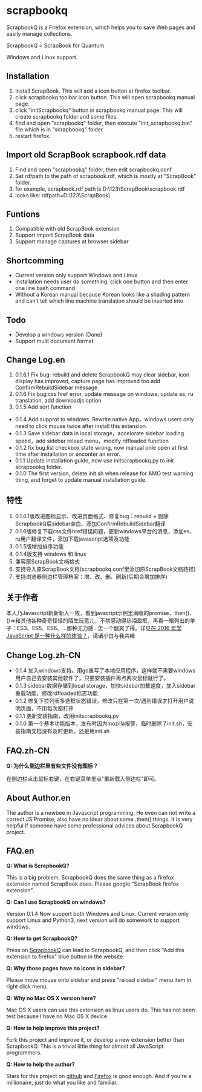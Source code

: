 # scrapbookq

ScrapbookQ is a Firefox extension, which helps you to save Web pages and easily manage collections.

ScrapbookQ = ScrapBook for Quantum

Windows and Linux support.

## Installation

1. Install ScrapBook. This will add a icon button at firefox toolbar.
1. click scrapbookq toolbar icon button. This will open scrapbookq manual page.
1. click "initScrapbookq" button in scrapbookq manual page.  This will create scrapbookq folder and some files.
1. find and open "scrapbookq" folder, then execute "init_scrapbookq.bat" file which is in "scrapbookq" folder
1. restart firefox.

## Import old ScrapBook scrapbook.rdf data

1. Find and open "scrapbookq" folder, then edit scrapbookq.conf
1. Set rdfpath to the path of scrapbook.rdf, which is mostly at "ScrapBook" folder.
1. for example, scrapbook.rdf path is D:\123\ScrapBook\scrapbook.rdf 
1. looks like: rdfpath=D:\\123\\ScrapBook\\
    
## Funtions

1. Compatible with old ScrapBook extension
1. Support import ScrapBook data
1. Support manage captures at browser sidebar

## Shortcomming

* Current version only support Windows and Linux
* Installation needs user do something: click one button and then enter one line bash command
* Without a Korean manual because Korean looks like a shading pattern and can't tell which line machine translation should be inserted into

## Todo

* Develop a windows version (Done)
* Support mulit document format

## Change Log.en

1. 0.1.6.1 Fix bug: rebuild and delete ScrapbookQ may clear sidebar, icon display has improved, capture page has improved too.add ConfirmRebuildSidebar message.
1. 0.1.6 Fix bug:css href error, update message on windows, update es, ru translation, add downloadjs option
1. 0.1.5 Add sort function
* 0.1.4 Add supprot to windows. Rewrite native App，windows users only need to click mouse twice after install this extension.
* 0.1.3 Save sidebar data in local storage，accelorate sidebar loading speed，add sidebar reload menu，modify rdfloaded function
* 0.1.2 fix bug:list checkbox state wrong, now manual onle open at first time after installation or enconter an error.
* 0.1.1 Update installation guide, now use initscrapbookq.py to init scrapbookq folder.
* 0.1.0 The first version, delete init.sh when release for AMO test warning thing, and forget to update manual installation guide.

## 特性

1. 0.1.6.1版改进图标显示、改进页面格式、修复bug：rebuild + 删除 ScrapbookQ后sidebar空白、添加ConfirmRebuildSidebar翻译
1. 0.1.6版修复下载css文件href错误问题，更新windows平台的消息，添加es、ru用户翻译文件，添加下载javascript选项及功能
1. 0.1.5版增加排序功能
1. 0.1.4版支持 windows 和 linux
1. 兼容原ScrapBook文档格式
1. 支持导入原ScrapBook文档(scrapbookq.conf里添加原ScrapBook文档路径)
1. 支持浏览器侧边栏管理档案：增、改、删、刷新(后期会增加排序)

## 关于作者

本人乃Javascript新新新人一枚，看到javacript示例里满眼的promise、then()、()=>和其他各种奇奇怪怪的陌生玩意儿，不禁感动得热泪盈眶，再看一眼列出的单子：ES3、ES5、ES6、...那种无力感...怎一个酸爽了得。详见[在 2016 年学 JavaScript 是一种什么样的体验？](https://zhuanlan.zhihu.com/p/22782487)，请诸小白与我共飨

## Change Log.zh-CN

* 0.1.4 加入windows支持。用go重写了本地应用程序，这样就不需要windows用户自己去安装其他软件了，只要安装插件再点两次鼠标就行了。
* 0.1.3 sidebar数据存储到local storage，加快sidebar加载速度，加入sidebar重载功能，修改rdfloaded标志功能
* 0.1.2 修复下拉列表多选框状态错误，修改只在第一次/遇到错误才打开用户说明页面，不用每次都打开
* 0.1.1 更新安装指南，改用initscrapbookq.py
* 0.1.0 第一个基本功能版本，发布时因为mozilla报警，临时删除了init.sh，安装指南文档没有及时更新，还是用init.sh

## FAQ.zh-CN

**Q:  为什么侧边栏里有些文件没有图标？**

在侧边栏点击鼠标右键，在右键菜单里点"重新载入侧边栏"即可。

## About Author.en

The author is a newbee in Javascript programming. He even can not write a correct JS Promise, also have no idear about some .then() things. It is very helpful if someone have some professional advices about ScrapbookQ project.

## FAQ.en

**Q: What is ScrapbookQ?**

This is a big problem. ScrapbookQ does the same thing as a firefox extension named ScrapBook does. Please google "ScrapBook firefox extension".

**Q: Can I use ScrapbookQ on windows?**

Version 0.1.4 Now support both Windows and Linux.
Current version only support Linux and Python3, next version will do somework to support windows.

**Q: How to get ScrapbookQ?**

Press on [ScrapbookQ](https://addons.mozilla.org/firefox/addon/scrapbookq) can lead to ScrapbookQ, and then click "Add this extension to firefox" blue button in the website.

**Q: Why those pages have no icons in sidebar?**

Please move mouse onto sidebar and press "reload sidebar" menu item in right click menu.

**Q: Why no Mac OS X version here?**

Mac OS X users can use this extension as linux users do.
This has not been test because I have no Mac OS X device.

**Q: How to help improve this project?**

Fork this project and improve it, or develop a new extension better than ScrapbookQ. This is a trivial little thing for almost all JavaScript programmers.

**Q: How to help the author?**

Stars for this project on [github](https://github.com/tahama/scrapbookq) and [Firefox](https://addons.mozilla.org/firefox/addon/scrapbookq) is good enough. And if you're a millionaire, just do what you like and familiar.
